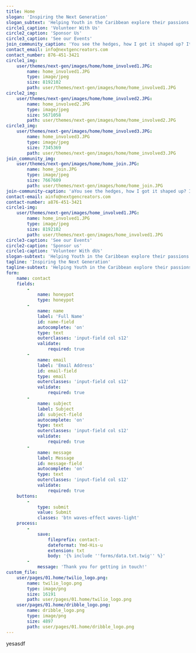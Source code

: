 ```yaml
---
title: Home
slogan: 'Inspiring the Next Generation'
slogan_subtext: 'Helping Youth in the Caribbean explore their passions as techies and entrepreneurs.'
circle1_caption: 'Volunteer With Us'
circle2_caption: 'Sponsor Us'
circle3_caption: 'See our Events'
join_community_caption: 'You see the hedges, how I got it shaped up? It’s important to shape up your hedges, it’s like getting a haircut, stay fresh. Eliptical talk. Fan luv. Find peace, life is like a water fall, you’ve gotta flow.'
contact_email: info@nextgencreators.com
contact_number: 876-451-3421
circle1_img:
    user/themes/next-gen/images/home/home_involved1.JPG:
        name: home_involved1.JPG
        type: image/jpeg
        size: 8192102
        path: user/themes/next-gen/images/home/home_involved1.JPG
circle2_img:
    user/themes/next-gen/images/home/home_involved2.JPG:
        name: home_involved2.JPG
        type: image/jpeg
        size: 5671058
        path: user/themes/next-gen/images/home/home_involved2.JPG
circle3_img:
    user/themes/next-gen/images/home/home_involved3.JPG:
        name: home_involved3.JPG
        type: image/jpeg
        size: 7345369
        path: user/themes/next-gen/images/home/home_involved3.JPG
join_community_img:
    user/themes/next-gen/images/home/home_join.JPG:
        name: home_join.JPG
        type: image/jpeg
        size: 7667609
        path: user/themes/next-gen/images/home/home_join.JPG
join-community-caption: 'aYou see the hedges, how I got it shaped up? It’s important to shape up your hedges, it’s like getting a haircut, stay fresh. Eliptical talk. Fan luv. Find peace, life is like a water fall, you’ve gotta flow.'
contact-email: ainfo@nextgencreators.com
contact-number: a876-451-3421
circle1-img:
    user/themes/next-gen/images/home_involved1.JPG:
        name: home_involved1.JPG
        type: image/jpeg
        size: 8192102
        path: user/themes/next-gen/images/home_involved1.JPG
circle3-caption: 'See our Events'
circle2-caption: 'Sponsor us'
circle1-caption: 'Volunteer With dUs'
slogan-subtext: 'Helping Youth in the Caribbean explore their passions as techies and entrepreneurs.'
tagline: 'Inspiring the Next Generation'
tagline-subtext: 'Helping Youth in the Caribbean explore their passions as techies and entrepreneurs.'
form:
    name: contact
    fields:
        -
            name: honeypot
            type: honeypot
        -
            name: name
            label: 'Full Name'
            id: name-field
            autocomplete: 'on'
            type: text
            outerclasses: 'input-field col s12'
            validate:
                required: true
        -
            name: email
            label: 'Email Address'
            id: email-field
            type: email
            outerclasses: 'input-field col s12'
            validate:
                required: true
        -
            name: subject
            label: Subject
            id: subject-field
            autocomplete: 'on'
            type: text
            outerclasses: 'input-field col s12'
            validate:
                required: true
        -
            name: message
            label: Message
            id: message-field
            autocomplete: 'on'
            type: text
            outerclasses: 'input-field col s12'
            validate:
                required: true
    buttons:
        -
            type: submit
            value: Submit
            classes: 'btn waves-effect waves-light'
    process:
        -
            save:
                fileprefix: contact-
                dateformat: Ymd-His-u
                extension: txt
                body: '{% include ''forms/data.txt.twig'' %}'
        -
            message: 'Thank you for getting in touch!'
custom_file:
    user/pages/01.home/twilio_logo.png:
        name: twilio_logo.png
        type: image/png
        size: 16191
        path: user/pages/01.home/twilio_logo.png
    user/pages/01.home/dribble_logo.png:
        name: dribble_logo.png
        type: image/png
        size: 4897
        path: user/pages/01.home/dribble_logo.png
---
```


yesasdf